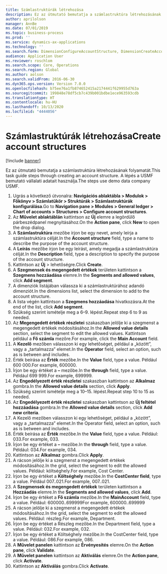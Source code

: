 ```yaml
---
title: Számlastruktúrák létrehozása
description: Ez az útmutató bemutatja a számlastruktúra létrehozásának folyamatát.
author: aprilolson
manager: AnnBe
ms.date: 07/01/2019
ms.topic: business-process
ms.prod: ''
ms.service: dynamics-ax-applications
ms.technology: ''
ms.search.form: DimensionConfigureAccountStructure, DimensionCreateAccountStructure, DimensionHierarchyAddLevel, DimensionHierarchyConstraintActivate
audience: Application User
ms.reviewer: roschlom
ms.search.scope: Core, Operations
ms.search.region: Global
ms.author: aolson
ms.search.validFrom: 2016-06-30
ms.dyn365.ops.version: Version 7.0.0
ms.openlocfilehash: b75ee76a1fb874652415a2174441f629955d763a
ms.sourcegitcommit: 199848e78df5cb7c439b001bdbe1ece963593cdb
ms.translationtype: HT
ms.contentlocale: hu-HU
ms.lasthandoff: 10/13/2020
ms.locfileid: "4444056"
---
```

# <a name="create-account-structures"></a><span data-ttu-id="2b247-103">Számlastruktúrák létrehozása</span><span class="sxs-lookup"><span data-stu-id="2b247-103">Create account structures</span></span>

[!include [banner](../../includes/banner.md)]

<span data-ttu-id="2b247-104">Ez az útmutató bemutatja a számlastruktúra létrehozásának folyamatát.</span><span class="sxs-lookup"><span data-stu-id="2b247-104">This task guide steps through creating an account structure.</span></span> <span data-ttu-id="2b247-105">A lépés a USMF bemutató vállalati adatait használja.</span><span class="sxs-lookup"><span data-stu-id="2b247-105">The steps use demo data company USMF.</span></span>

1. <span data-ttu-id="2b247-106">Ugrás a következő útvonalra: **Navigációs ablaktábla > Modulok > Főkönyv > Számlatükör > Struktúrák > Számlastruktúrák konfigurálása**.</span><span class="sxs-lookup"><span data-stu-id="2b247-106">Go to **Navigation pane > Modules > General ledger > Chart of accounts > Structures > Configure account structures**.</span></span>
2. <span data-ttu-id="2b247-107">Az **Művelet ablaktáblán** kattintson az **Új** elemre a legördülő párbeszédpanel megnyitásához.</span><span class="sxs-lookup"><span data-stu-id="2b247-107">On the **Action pane**, click **New** to open the drop dialog.</span></span>
3. <span data-ttu-id="2b247-108">A **Számlastruktúra** mezőbe írjon be egy nevet, amely leírja a számlastruktúra célját.</span><span class="sxs-lookup"><span data-stu-id="2b247-108">In the **Account structure** field, type a name to describe the purpose of the account structure.</span></span>
4. <span data-ttu-id="2b247-109">A **Leírás** mezőbe írjon be egy leírást, amely megadja a számlastruktúra célját.</span><span class="sxs-lookup"><span data-stu-id="2b247-109">In the **Description** field, type a description to specify the purpose of the account structure.</span></span>
5. <span data-ttu-id="2b247-110">Kattintson az **Új** > lehetőségre.</span><span class="sxs-lookup"><span data-stu-id="2b247-110">Click **Create**.</span></span>
6. <span data-ttu-id="2b247-111">A **Szegmensek és megengedett értékek** területen kattintson a **Szegmens hozzáadása** elemre.</span><span class="sxs-lookup"><span data-stu-id="2b247-111">In the **Segments and allowed values**, click **Add segment**.</span></span>
7. <span data-ttu-id="2b247-112">A dimenziók listájában válassza ki a számlastruktúrához adandó dimenziót.</span><span class="sxs-lookup"><span data-stu-id="2b247-112">In the dimensions list, select the dimension to add to the account structure.</span></span>
8. <span data-ttu-id="2b247-113">A lista végén kattintson a **Szegmens hozzáadása** hivatkozásra.</span><span class="sxs-lookup"><span data-stu-id="2b247-113">At the end of the list, click **Add segment**.</span></span>
9. <span data-ttu-id="2b247-114">Szükség szerint ismételje meg a 6–9. lépést.</span><span class="sxs-lookup"><span data-stu-id="2b247-114">Repeat step 6 to 9 as needed.</span></span>
10. <span data-ttu-id="2b247-115">Az **Megengedett értékek részletei** szakaszban jelölje ki a szegmenst a megengedett értékek módosításához.</span><span class="sxs-lookup"><span data-stu-id="2b247-115">In the **Allowed value details** section, select the segment to edit the allowed values.</span></span>
    <span data-ttu-id="2b247-116">Kattintson például a **Fő számla** mezőre.</span><span class="sxs-lookup"><span data-stu-id="2b247-116">For example, click the **Main Account** field.</span></span>  
11. <span data-ttu-id="2b247-117">A **Kezelő** mezőben válasszon ki egy lehetőséget, például a „között”, vagy a „tartalmazza” elemet.</span><span class="sxs-lookup"><span data-stu-id="2b247-117">In the **Operator** field, select an option, such as is between and includes.</span></span>
12. <span data-ttu-id="2b247-118">Érték beírása az **Érték** mezőbe.</span><span class="sxs-lookup"><span data-stu-id="2b247-118">In the **Value** field, type a value.</span></span> <span data-ttu-id="2b247-119">Például 600 000.</span><span class="sxs-lookup"><span data-stu-id="2b247-119">For example, 600000.</span></span>  
13. <span data-ttu-id="2b247-120">Írjon be egy értéket a **–** mezőbe.</span><span class="sxs-lookup"><span data-stu-id="2b247-120">In the **through** field, type a value.</span></span> <span data-ttu-id="2b247-121">Például 699 999.</span><span class="sxs-lookup"><span data-stu-id="2b247-121">For example, 699999.</span></span>  
14. <span data-ttu-id="2b247-122">Az **Engedélyezett érték részletei** szakaszban kattintson az **Alkalmaz** gombra.</span><span class="sxs-lookup"><span data-stu-id="2b247-122">In the **Allowed value details** section, click **Apply**.</span></span>
15. <span data-ttu-id="2b247-123">Szükség szerint ismételje meg a 10–15. lépést.</span><span class="sxs-lookup"><span data-stu-id="2b247-123">Repeat step 10 to 15 as needed.</span></span>  
16. <span data-ttu-id="2b247-124">Az **Engedélyezett érték részletei** szakaszban kattintson az **Új feltétel hozzáadása** gombra.</span><span class="sxs-lookup"><span data-stu-id="2b247-124">In the **Allowed value details** section, click **Add new criteria**.</span></span>
17. <span data-ttu-id="2b247-125">A Kezelő mezőben válasszon ki egy lehetőséget, például a „között”, vagy a „tartalmazza” elemet.</span><span class="sxs-lookup"><span data-stu-id="2b247-125">In the Operator field, select an option, such as is between and includes.</span></span>
18. <span data-ttu-id="2b247-126">Érték beírása az **Érték** mezőbe.</span><span class="sxs-lookup"><span data-stu-id="2b247-126">In the **Value** field, type a value.</span></span> <span data-ttu-id="2b247-127">Például: 033.</span><span class="sxs-lookup"><span data-stu-id="2b247-127">For example, 033.</span></span>  
19. <span data-ttu-id="2b247-128">Írjon be egy értéket a **–** mezőbe.</span><span class="sxs-lookup"><span data-stu-id="2b247-128">In the **through** field, type a value.</span></span> <span data-ttu-id="2b247-129">Például: 034.</span><span class="sxs-lookup"><span data-stu-id="2b247-129">For example, 034.</span></span>  
20. <span data-ttu-id="2b247-130">Kattintson az **Alkalmaz** gombra.</span><span class="sxs-lookup"><span data-stu-id="2b247-130">Click **Apply**.</span></span>
21. <span data-ttu-id="2b247-131">A rácson jelölje ki a szegmenst a megengedett értékek módosításához.</span><span class="sxs-lookup"><span data-stu-id="2b247-131">In the grid, select the segment to edit the allowed values.</span></span> <span data-ttu-id="2b247-132">Például: költséghely.</span><span class="sxs-lookup"><span data-stu-id="2b247-132">For example, Cost Center.</span></span>  
22. <span data-ttu-id="2b247-133">Írjon be egy értéket a **Költséghely** mezőbe.</span><span class="sxs-lookup"><span data-stu-id="2b247-133">In the **CostCenter field**, type a value.</span></span> <span data-ttu-id="2b247-134">Például 007..021.</span><span class="sxs-lookup"><span data-stu-id="2b247-134">For example, 007..021.</span></span>  
23. <span data-ttu-id="2b247-135">A **Szegmensek és megengedett értékek** területen kattintson a **Hozzáadás** elemre.</span><span class="sxs-lookup"><span data-stu-id="2b247-135">In the **Segments and allowed values**, click **Add**.</span></span>
24. <span data-ttu-id="2b247-136">Írjon be egy értéket a **Fő számla** mezőbe.</span><span class="sxs-lookup"><span data-stu-id="2b247-136">In the **MainAccount** field, type a value.</span></span> <span data-ttu-id="2b247-137">Például: 600000..699999</span><span class="sxs-lookup"><span data-stu-id="2b247-137">For example, 600000..699999</span></span>  
25. <span data-ttu-id="2b247-138">A rácson jelölje ki a szegmenst a megengedett értékek módosításához.</span><span class="sxs-lookup"><span data-stu-id="2b247-138">In the grid, select the segment to edit the allowed values.</span></span> <span data-ttu-id="2b247-139">Például: részleg.</span><span class="sxs-lookup"><span data-stu-id="2b247-139">For example, Department.</span></span>  
26. <span data-ttu-id="2b247-140">Írjon be egy értéket a Részleg mezőbe.</span><span class="sxs-lookup"><span data-stu-id="2b247-140">In the Department field, type a value.</span></span> <span data-ttu-id="2b247-141">Például: 032.</span><span class="sxs-lookup"><span data-stu-id="2b247-141">For example, 032.</span></span>  
27. <span data-ttu-id="2b247-142">Írjon be egy értéket a Költséghely mezőbe.</span><span class="sxs-lookup"><span data-stu-id="2b247-142">In the CostCenter field, type a value.</span></span> <span data-ttu-id="2b247-143">Például: 086.</span><span class="sxs-lookup"><span data-stu-id="2b247-143">For example, 086.</span></span>  
28. <span data-ttu-id="2b247-144">A **Művelet panelen** kattintson az **Érvényesítés** elemre.</span><span class="sxs-lookup"><span data-stu-id="2b247-144">On the **Action pane**, click **Validate**.</span></span>
29. <span data-ttu-id="2b247-145">A **Művelet panelen** kattintson az **Aktiválás** elemre.</span><span class="sxs-lookup"><span data-stu-id="2b247-145">On the **Action pane**, click **Activate**.</span></span>
30. <span data-ttu-id="2b247-146">Kattintson az **Aktiválás** gombra.</span><span class="sxs-lookup"><span data-stu-id="2b247-146">Click **Activate**.</span></span>


